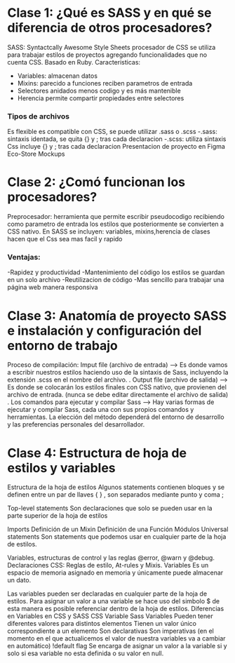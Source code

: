 # Clase 1: ¿Qué es SASS y en qué se diferencia de otros procesadores?
SASS: Syntactcally Awesome Style Sheets procesador de CSS se utiliza para trabajar estilos de proyectos agregando funcionalidades que no cuenta CSS. Basado en Ruby.
Caracteristicas:
* Variables: almacenan datos
* Mixins: parecido a funciones reciben parametros de entrada
* Selectores anidados menos codigo y es más mantenible
* Herencia permite compartir propiedades entre selectores
### Tipos de archivos
Es flexible es compatible con CSS, se puede utilizar .sass o .scss
-.sass: sintaxis identada, se quita {} y ; tras cada declaracion
-.scss: utiliza sintaxis Css incluye {} y ; tras cada declaracion 
Presentacion de proyecto en Figma Eco-Store Mockups
# Clase 2: ¿Comó funcionan los procesadores?
Preprocesador: herramienta que permite escribir pseudocodigo  recibiendo como parametro de entrada los estilos que posteriormente se convierten a CSS nativo.
En SASS se incluyen: variables, mixins,herencia de clases hacen que el Css sea mas facil y rapido 
### Ventajas:
-Rapidez y productividad 
-Mantenimiento del código los estilos se guardan en un solo archivo
-Reutilizacion de código
-Mas sencillo para trabajar una página web manera responsiva
# Clase 3: Anatomía de proyecto SASS  e instalación y configuración del entorno de trabajo
Proceso de compilación:
Imput file (archivo de entrada) —> Es donde vamos a escribir nuestros estilos haciendo uso de la sintaxis de Sass, incluyendo la extensión .scss en el nombre del archivo. .
Output file (archivo de salida) —> Es donde se colocarán los estilos finales con CSS nativo, que provienen del archivo de entrada. (nunca se debe editar directamente el archivo de salida) .
Los comandos para ejecutar y compilar Sass —> Hay varias formas de ejecutar y compilar Sass, cada una con sus propios comandos y herramientas. La elección del método dependerá del entorno de desarrollo y las preferencias personales del desarrollador.
# Clase 4: Estructura de hoja de estilos y variables
Estructura de la hoja de estilos
Algunos statements contienen bloques y se definen entre un par de llaves { } , son separados mediante punto y coma ;

Top-level statements
Son declaraciones que solo se pueden usar en la parte superior de la hoja de estilos

Imports
Definición de un Mixin
Definición de una Función
Módulos
Universal statements
Son statements que podemos usar en cualquier parte de la hoja de estilos.

Variables, estructuras de control y las reglas @error, @warn y @debug.
Declaraciones CSS: Reglas de estilo, At-rules y Mixis.
Variables
Es un espacio de memoria asignado en memoria y únicamente puede almacenar un dato.

Las variables pueden ser declaradas en cualquier parte de la hoja de estilos.
Para asignar un valor a una variable se hace uso del simbolo $ de esta manera es posible referenciar dentro de la hoja de estilos.
Diferencias en Variables en CSS y SASS
CSS Variable	Sass Variables
Pueden tener diferentes valores para distintos elementos	Tienen un valor único correspondiente a un elemento
Son declarativas	Son imperativas (en el momento en el que actualicemos el valor de nuestra variables va a cambiar en automático)
!default flag
Se encarga de asignar un valor a la variable si y solo si esa variable no esta definida o su valor en null.